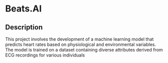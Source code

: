 # Beats.AI
## Description

This project involves the development of a machine learning model that predicts heart rates based on physiological and environmental variables. The model is trained on a dataset containing diverse attributes derived from ECG recordings for various individuals
